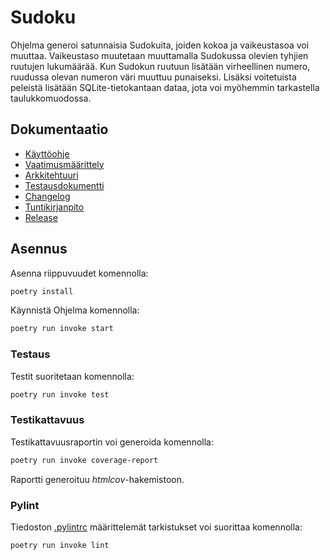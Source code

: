 # Sudoku

Ohjelma generoi satunnaisia Sudokuita, joiden kokoa ja vaikeustasoa voi muuttaa. Vaikeustaso muutetaan muuttamalla Sudokussa olevien tyhjien ruutujen lukumäärää. Kun Sudokun ruutuun lisätään virheellinen numero, ruudussa olevan numeron väri muuttuu punaiseksi. Lisäksi voitetuista peleistä lisätään SQLite-tietokantaan dataa, jota voi myöhemmin tarkastella taulukkomuodossa.


## Dokumentaatio

- [Käyttöohje](dokumentaatio/kayttoohje.md)  
- [Vaatimusmäärittely](dokumentaatio/vaatimusmaarittely.md)  
- [Arkkitehtuuri](dokumentaatio/arkkitehtuuri.md)  
- [Testausdokumentti](dokumentaatio/testaus.md)  
- [Changelog](dokumentaatio/changelog.md)  
- [Tuntikirjanpito](dokumentaatio/tuntikirjanpito.md)  
- [Release](https://github.com/maazjes/ohte/releases/tag/viikko5)

## Asennus

Asenna riippuvuudet komennolla:

```bash
poetry install
```

Käynnistä Ohjelma komennolla:

```bash
poetry run invoke start
```

### Testaus

Testit suoritetaan komennolla:

```bash
poetry run invoke test
```

### Testikattavuus

Testikattavuusraportin voi generoida komennolla:

```bash
poetry run invoke coverage-report
```

Raportti generoituu _htmlcov_-hakemistoon.

### Pylint

Tiedoston [.pylintrc](./.pylintrc) määrittelemät tarkistukset voi suorittaa komennolla:

```bash
poetry run invoke lint
```